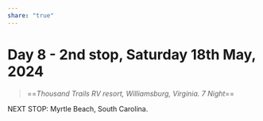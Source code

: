 ```yaml
---
share: "true"
---
```


# Day 8 - 2nd stop, Saturday 18th May, 2024

> ==*Thousand Trails RV resort, Williamsburg, Virginia. 
> 7 Night*==
















NEXT STOP: Myrtle Beach, South Carolina.